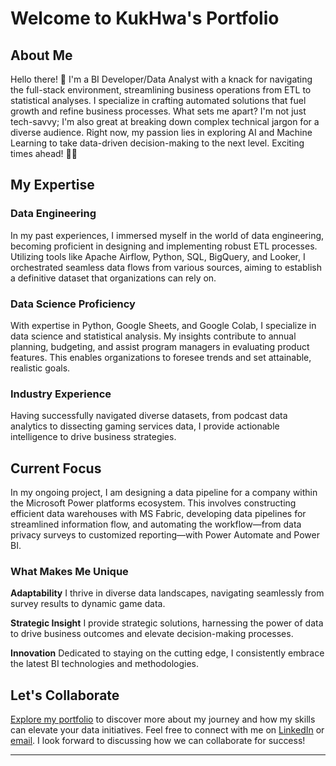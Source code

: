 
# Welcome to KukHwa's Portfolio

## About Me

Hello there! 👋 I'm a BI Developer/Data Analyst with a knack for navigating the full-stack environment, streamlining business operations from ETL to statistical analyses. I specialize in crafting automated solutions that fuel growth and refine business processes. What sets me apart? I'm not just tech-savvy; I'm also great at breaking down complex technical jargon for a diverse audience. Right now, my passion lies in exploring AI and Machine Learning to take data-driven decision-making to the next level. Exciting times ahead! 🚀✨

## My Expertise

### Data Engineering

In my past experiences, I immersed myself in the world of data engineering, becoming proficient in designing and implementing robust ETL processes. Utilizing tools like Apache Airflow, Python, SQL, BigQuery, and Looker, I orchestrated seamless data flows from various sources, aiming to establish a definitive dataset that organizations can rely on.

### Data Science Proficiency

With expertise in Python, Google Sheets, and Google Colab, I specialize in data science and statistical analysis. My insights contribute to annual planning, budgeting, and assist program managers in evaluating product features. This enables organizations to foresee trends and set attainable, realistic goals. 

### Industry Experience

Having successfully navigated diverse datasets, from podcast data analytics to dissecting gaming services data, I provide actionable intelligence to drive business strategies.

## Current Focus

In my ongoing project, I am designing a data pipeline for a company within the Microsoft Power platforms ecosystem. This involves constructing efficient data warehouses with MS Fabric, developing data pipelines for streamlined information flow, and automating the workflow—from data privacy surveys to customized reporting—with Power Automate and Power BI.

### What Makes Me Unique

**Adaptability**
I thrive in diverse data landscapes, navigating seamlessly from survey results to dynamic game data.

**Strategic Insight**
I provide strategic solutions, harnessing the power of data to drive business outcomes and elevate decision-making processes.

**Innovation**
Dedicated to staying on the cutting edge, I consistently embrace the latest BI technologies and methodologies.

## Let's Collaborate

[Explore my portfolio](#https://github.com/kimkukhwa) to discover more about my journey and how my skills can elevate your data initiatives. Feel free to connect with me on [LinkedIn](#https://www.linkedin.com/in/kukhwa/) or [email](kimkukhwa@gmail.com). I look forward to discussing how we can collaborate for success!

---
